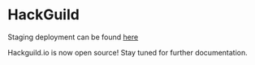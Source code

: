 # HackGuild

Staging deployment can be found [here](https://devhackguild.netlify.app/)

Hackguild.io is now open source! Stay tuned for further documentation.
